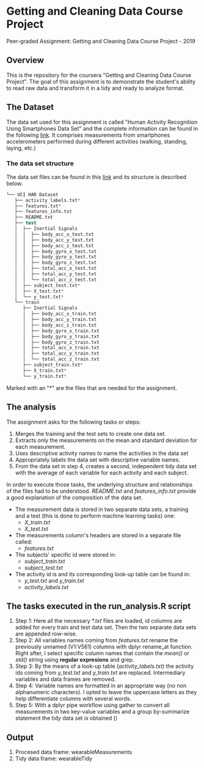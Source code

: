 # Getting and Cleaning Data Course Project

Peer-graded Assignment: Getting and Cleaning Data Course Project - 2019

## Overview

This is the repository for the coursera "Getting and Cleaning Data Course Project". The goal of this assignment is to demonstrate the student's ability to read raw data and transform it in a tidy and ready to analyze format.

## The Dataset

The data set used for this assignment is called "Human Activity Recognition Using Smartphones Data Set" and the complete information can be found in the following [link](http://archive.ics.uci.edu/ml/datasets/Human+Activity+Recognition+Using+Smartphones). It comprises measurements from smartphones accelerometers performed during different activities (walking, standing, laying, etc.)

### The data set structure

The data set files can be found in this [link](https://d396qusza40orc.cloudfront.net/getdata%2Fprojectfiles%2FUCI%20HAR%20Dataset.zip) and its structure is described below. 

```s
└── UCI HAR Dataset
   ├── activity_labels.txt*
   ├── features.txt*
   ├── features_info.txt
   ├── README.txt
   ├── test
   │  ├── Inertial Signals
   │  │  ├── body_acc_x_test.txt
   │  │  ├── body_acc_y_test.txt
   │  │  ├── body_acc_z_test.txt
   │  │  ├── body_gyro_x_test.txt
   │  │  ├── body_gyro_y_test.txt
   │  │  ├── body_gyro_z_test.txt
   │  │  ├── total_acc_x_test.txt
   │  │  ├── total_acc_y_test.txt
   │  │  └── total_acc_z_test.txt
   │  ├── subject_test.txt*
   │  ├── X_test.txt*
   │  └── y_test.txt*
   └── train
      ├── Inertial Signals
      │  ├── body_acc_x_train.txt
      │  ├── body_acc_y_train.txt
      │  ├── body_acc_z_train.txt
      │  ├── body_gyro_x_train.txt
      │  ├── body_gyro_y_train.txt
      │  ├── body_gyro_z_train.txt
      │  ├── total_acc_x_train.txt
      │  ├── total_acc_y_train.txt
      │  └── total_acc_z_train.txt
      ├── subject_train.txt*
      ├── X_train.txt*
      └── y_train.txt*
```
Marked with an "*" are the files that are needed for the assignment.

## The analysis

The assignment asks for the following tasks or steps:

1. Merges the training and the test sets to create one data set.
2. Extracts only the measurements on the mean and standard deviation for each measurement.
3. Uses descriptive activity names to name the activities in the data set
4. Appropriately labels the data set with descriptive variable names.
5. From the data set in step 4, creates a second, independent tidy data set with the average of each variable for each activity and each subject.

In order to execute those tasks, the underlying structure and relationships of the files had to be understood. *README.txt* and *features_info.txt* provide a good explanation of the composition of the data set. 

* The measurement data is stored in two separate data sets, a training and a test (this is done to perform machine learning tasks) one:  
    - *X_train.txt*
    - *X_test.txt*
* The measurements column's headers are stored in a separate file called:
    - *features.txt*
* The subjects' specific id were stored in:
    - *subject_train.txt*
    - *subject_test.txt*
* The activity id is and its corresponding look-up table can be found in:
    - *y_test.txt* and *y_train.txt*
    - *activity_labels.txt*
    
## The tasks executed in the run_analysis.R script

1. Step 1: Here all the necessary *\*.txt* files are loaded, id columns are added for every train and test data set. Then the two separate data sets are appended row-wise.
2. Step 2: All variables names coming from *features.txt* rename the previously unnamed (V1:V561) columns with dplyr rename_at function. Right after, I select specific column names that contain the *mean()* or *std()* string using **regular expresions** and grep.
3. Step 3: By the means of a look-up table (*activity_labels.txt*) the activity ids coming from *y_test.txt* and *y_train.txt* are replaced. Intermediary variables and data frames are removed.
4. Step 4: Variable names are formatted in an appropriate way (no non alphanumeric characters). I opted to leave the uppercase letters as they help differentiate columns with several words.
5. Step 5: With a dplyr pipe workflow using gather to convert all measurements in two key-value variables and a group by-summarize statement the tidy data set is obtained ()

## Output

1. Procesed data frame: wearableMeasurements
2. Tidy data frame:     wearableTidy






